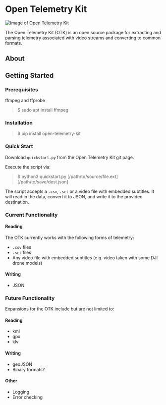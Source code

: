 # Open Telemetry Kit

![Image of Open Telemetry Kit](https://github.com/Hivemapper/open-telemetry-kit/blob/master/OTK.jpg)

The Open Telemetry Kit (OTK) is an open source package for extracting and parsing telemetry associated with video streams and converting to common formats.

## About

## Getting Started
### Prerequisites
ffmpeg and ffprobe
>$ sudo apt install ffmpeg

### Installation
>$ pip install open-telemetry-kit

### Quick Start
Download `quickstart.py` from the Open Telemetry Kit git page.

Execute the script via:
>$ python3 quickstart.py [/path/to/source/file.ext] [/path/to/save/dest.json]

The script accepts a `.csv`, `.srt` or a video file with embedded subtitles. It will read in the data, convert it to JSON, and write it to the provided destination.

### Current Functionality
#### Reading
The OTK currently works with the following forms of telemetry:
- `.csv` files
- `.srt` files
- Any video file with embedded subtitles (e.g. video taken with some DJI drone models)
#### Writing
- JSON

### Future Functionality
Expansions for the OTK include but are not limited to:
#### Reading
- kml
- gpx
- klv

#### Writing
- geoJSON
- Binary formats?

#### Other
- Logging
- Error checking
